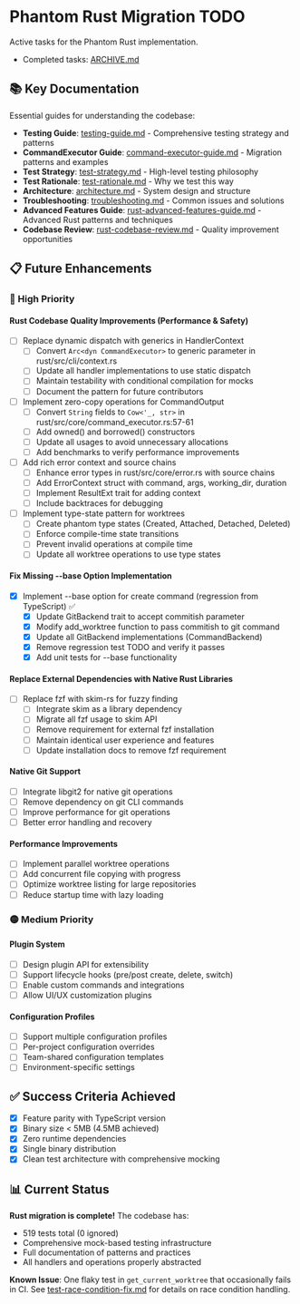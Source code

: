 # Phantom Rust Migration TODO

Active tasks for the Phantom Rust implementation.

- Completed tasks: [ARCHIVE.md](./ARCHIVE.md)

## 📚 Key Documentation

Essential guides for understanding the codebase:

- **Testing Guide**: [testing-guide.md](./rust/docs/testing-guide.md) - Comprehensive testing strategy and patterns
- **CommandExecutor Guide**: [command-executor-guide.md](./rust/docs/command-executor-guide.md) - Migration patterns and examples
- **Test Strategy**: [test-strategy.md](./rust/docs/test-strategy.md) - High-level testing philosophy
- **Test Rationale**: [test-rationale.md](./rust/docs/test-rationale.md) - Why we test this way
- **Architecture**: [architecture.md](./rust/docs/architecture.md) - System design and structure
- **Troubleshooting**: [troubleshooting.md](./rust/docs/troubleshooting.md) - Common issues and solutions
- **Advanced Features Guide**: [rust-advanced-features-guide.md](./rust/docs/rust-advanced-features-guide.md) - Advanced Rust patterns and techniques
- **Codebase Review**: [rust-codebase-review.md](./rust/docs/rust-codebase-review.md) - Quality improvement opportunities

## 📋 Future Enhancements

### 🔴 High Priority

#### Rust Codebase Quality Improvements (Performance & Safety)
- [ ] Replace dynamic dispatch with generics in HandlerContext
  - [ ] Convert `Arc<dyn CommandExecutor>` to generic parameter in rust/src/cli/context.rs
  - [ ] Update all handler implementations to use static dispatch
  - [ ] Maintain testability with conditional compilation for mocks
  - [ ] Document the pattern for future contributors
- [ ] Implement zero-copy operations for CommandOutput
  - [ ] Convert `String` fields to `Cow<'_, str>` in rust/src/core/command_executor.rs:57-61
  - [ ] Add owned() and borrowed() constructors
  - [ ] Update all usages to avoid unnecessary allocations
  - [ ] Add benchmarks to verify performance improvements
- [ ] Add rich error context and source chains
  - [ ] Enhance error types in rust/src/core/error.rs with source chains
  - [ ] Add ErrorContext struct with command, args, working_dir, duration
  - [ ] Implement ResultExt trait for adding context
  - [ ] Include backtraces for debugging
- [ ] Implement type-state pattern for worktrees
  - [ ] Create phantom type states (Created, Attached, Detached, Deleted)
  - [ ] Enforce compile-time state transitions
  - [ ] Prevent invalid operations at compile time
  - [ ] Update all worktree operations to use type states

#### Fix Missing --base Option Implementation
- [x] Implement --base option for create command (regression from TypeScript) ✅
  - [x] Update GitBackend trait to accept commitish parameter
  - [x] Modify add_worktree function to pass commitish to git command
  - [x] Update all GitBackend implementations (CommandBackend)
  - [x] Remove regression test TODO and verify it passes
  - [x] Add unit tests for --base functionality

#### Replace External Dependencies with Native Rust Libraries
- [ ] Replace fzf with skim-rs for fuzzy finding
  - [ ] Integrate skim as a library dependency
  - [ ] Migrate all fzf usage to skim API
  - [ ] Remove requirement for external fzf installation
  - [ ] Maintain identical user experience and features
  - [ ] Update installation docs to remove fzf requirement

#### Native Git Support
- [ ] Integrate libgit2 for native git operations
- [ ] Remove dependency on git CLI commands
- [ ] Improve performance for git operations
- [ ] Better error handling and recovery

#### Performance Improvements  
- [ ] Implement parallel worktree operations
- [ ] Add concurrent file copying with progress
- [ ] Optimize worktree listing for large repositories
- [ ] Reduce startup time with lazy loading

### 🟡 Medium Priority

#### Plugin System
- [ ] Design plugin API for extensibility
- [ ] Support lifecycle hooks (pre/post create, delete, switch)
- [ ] Enable custom commands and integrations
- [ ] Allow UI/UX customization plugins

#### Configuration Profiles
- [ ] Support multiple configuration profiles
- [ ] Per-project configuration overrides  
- [ ] Team-shared configuration templates
- [ ] Environment-specific settings

## ✅ Success Criteria Achieved

- [x] Feature parity with TypeScript version
- [x] Binary size < 5MB (4.5MB achieved)
- [x] Zero runtime dependencies
- [x] Single binary distribution
- [x] Clean test architecture with comprehensive mocking

## 📊 Current Status

**Rust migration is complete!** The codebase has:
- 519 tests total (0 ignored)
- Comprehensive mock-based testing infrastructure
- Full documentation of patterns and practices
- All handlers and operations properly abstracted

**Known Issue**: One flaky test in `get_current_worktree` that occasionally fails in CI. See [test-race-condition-fix.md](./rust/docs/test-race-condition-fix.md) for details on race condition handling.